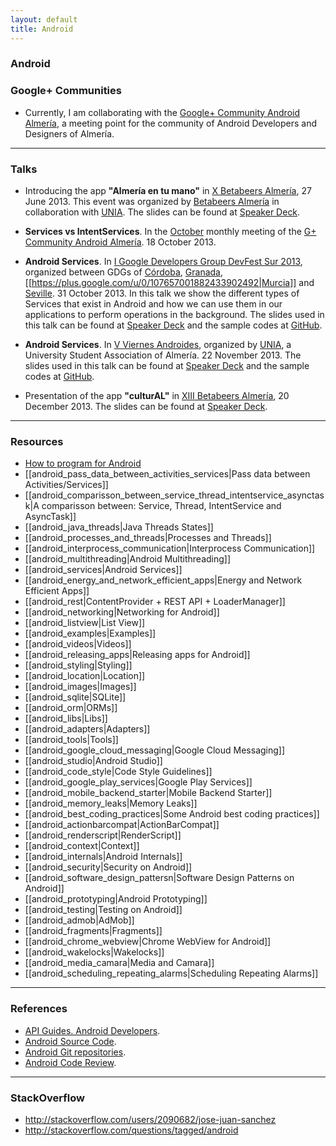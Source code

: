 ```yaml
---
layout: default
title: Android
---
```


### Android

### Google+ Communities
* Currently, I am collaborating with the [Google+ Community Android Almería](https://plus.google.com/u/0/communities/105420979515011141876), a meeting point for the community of Android Developers and Designers of Almería.

----

### Talks
  * Introducing the app **"Almería en tu mano"** in [X Betabeers Almería](http://betabeers.com/event/x-betabeers-almeria-1061/), 27 June 2013. This event was organized by [Betabeers Almería](https://twitter.com/betabeersALM) in collaboration with [UNIA](http://unia.ual.es). The slides can be found at [Speaker Deck](https://speakerdeck.com/josejuansanchez/almeria-en-tu-mano).

  * **Services vs IntentServices**. In the [October](http://josejuansanchez.org/blog/posts/charlas-de-la-comunidad-android-almera-en-octubre/) monthly meeting of the [G+ Community Android Almería](https://plus.google.com/u/0/communities/105420979515011141876). 18 October 2013.

  * **Android Services**.  In [I Google Developers Group DevFest Sur 2013](http://sur.gdgdevfest.com), organized between GDGs of [Córdoba](https://plus.google.com/u/0/106302567584201009963), [Granada](https://plus.google.com/u/0/+Gdggranada/), [[https://plus.google.com/u/0/107657001882433902492|Murcia]] and [Seville](https://plus.google.com/u/0/117186888160178861350/). 31 October 2013. In this talk we show the different types of Services that exist in Android and how we can use them in our applications to perform operations in the background. The slides used in this talk can be found at [Speaker Deck](https://speakerdeck.com/josejuansanchez/android-services) and  the sample codes at [GitHub](https://github.com/josejuansanchez/GDG-DevFestSur-2013).

  * **Android Services**.  In [V Viernes Androides](http://unia.ual.es/moodle/course/view.php?id=2), organized by [UNIA](http://unia.ual.es), a University Student Association of Almería. 22 November 2013. The slides used in this talk can be found at [Speaker Deck](https://speakerdeck.com/josejuansanchez/viernes-androides-android-services) and  the sample codes at [GitHub](https://github.com/josejuansanchez/GDG-DevFestSur-2013).

  * Presentation of the app **"culturAL"** in [XIII Betabeers Almería](http://betabeers.com/event/xiii-betabeers-almeria-1429/), 20 December 2013. The slides can be found at [Speaker Deck](https://speakerdeck.com/josejuansanchez/cultural).

----

### Resources
  - [How to program for Android](android_how_to_program_for_android) 
  - [[android_pass_data_between_activities_services|Pass data between Activities/Services]]
  - [[android_comparisson_between_service_thread_intentservice_asynctask|A comparisson between: Service, Thread, IntentService and AsyncTask]]
  - [[android_java_threads|Java Threads States]]
  - [[android_processes_and_threads|Processes and Threads]]
  - [[android_interprocess_communication|Interprocess Communication]]
  - [[android_multithreading|Android Multithreading]]
  - [[android_services|Android Services]]
  - [[android_energy_and_network_efficient_apps|Energy and Network Efficient Apps]]
  - [[android_rest|ContentProvider + REST API + LoaderManager]]
  - [[android_networking|Networking for Android]]
  - [[android_listview|List View]]
  - [[android_examples|Examples]]
  - [[android_videos|Videos]]
  - [[android_releasing_apps|Releasing apps for Android]]
  - [[android_styling|Styling]]
  - [[android_location|Location]]
  - [[android_images|Images]]
  - [[android_sqlite|SQLite]]
  - [[android_orm|ORMs]]
  - [[android_libs|Libs]]
  - [[android_adapters|Adapters]]
  - [[android_tools|Tools]]
  - [[android_google_cloud_messaging|Google Cloud Messaging]]
  - [[android_studio|Android Studio]]
  - [[android_code_style|Code Style Guidelines]]
  - [[android_google_play_services|Google Play Services]]
  - [[android_mobile_backend_starter|Mobile Backend Starter]]
  - [[android_memory_leaks|Memory Leaks]]
  - [[android_best_coding_practices|Some Android best coding practices]]
  - [[android_actionbarcompat|ActionBarCompat]]
  - [[android_renderscript|RenderScript]]
  - [[android_context|Context]]
  - [[android_internals|Android Internals]]
  - [[android_security|Security on Android]]
  - [[android_software_design_pattersn|Software Design Patterns on Android]]
  - [[android_prototyping|Android Prototyping]]
  - [[android_testing|Testing on Android]]
  - [[android_admob|AdMob]]
  - [[android_fragments|Fragments]]
  - [[android_chrome_webview|Chrome WebView for Android]]
  - [[android_wakelocks|Wakelocks]]
  - [[android_media_camara|Media and Camara]]
  - [[android_scheduling_repeating_alarms|Scheduling Repeating Alarms]]

----

### References

  * [API Guides. Android Developers](http://developer.android.com/guide/components/index.html).
  * [Android Source Code](http://source.android.com).
  * [Android Git repositories](https://android.googlesource.com).
  * [Android Code Review](https://android-review.googlesource.com/).

----

### StackOverflow
  * http://stackoverflow.com/users/2090682/jose-juan-sanchez
  * http://stackoverflow.com/questions/tagged/android
